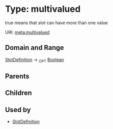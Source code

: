 
# Type: multivalued


true means that slot can have more than one value

URI: [meta:multivalued](https://w3id.org/biolink/biolinkml/meta/multivalued)


## Domain and Range

[SlotDefinition](SlotDefinition.md) ->  <sub>OPT</sub> [Boolean](types/Boolean.md)

## Parents


## Children


## Used by

 * [SlotDefinition](SlotDefinition.md)
